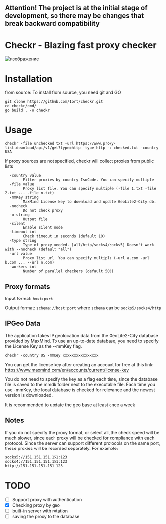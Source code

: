 ## Attention! The project is at the initial stage of development, so there may be changes that break backward compatibility

# Checkr - Blazing fast proxy checker

![изображение](https://user-images.githubusercontent.com/83316072/213428651-a98dd5d9-3000-49c0-a637-d3e3b66021a4.png)

# Installation

from source:
To install from source, you need git and GO
```
git clone https://github.com/1ort/checkr.git
cd checkr/cmd/
go build . -o checkr
```

# Usage
`checkr -file unchecked.txt -url https://www.proxy-list.download/api/v1/get?type=http -type http -o checked.txt -country USA`

If proxy sources are not specified, checkr will collect proxies from public lists

```
  -country value
        Filter proxies by country IsoCode. You can specify multiple
  -file value
        Proxy list file. You can specify multiple (-file 1.txt -file 2.txt ... -file n.txt)
  -mmKey string
        MaxMind License key to download and update GeoLite2-City db.
  -nocheck
        Do not check proxy
  -o string
        Output file
  -silent
        Enable silent mode
  -timeout int
        Check timeout in seconds (default 10)
  -type string
        Type of proxy needed. [all/http/socks4/socks5] Doesn't work with --nocheck (default "all")
  -url value
        Proxy list url. You can specify multiple (-url a.com -url b.com ... --url n.com)
  -workers int
        Number of parallel checkers (default 500)
```

## Proxy formats
Input format: `host:port`

Output format: `schema://host:port` where `schema` can be `socks5/socks4/http`

## IPGeo Data

The application takes IP geolocation data from the GeoLite2-City database provided by MaxMind. To use an up-to-date database, you need to specify the License Key as the --mmKey flag.

`checkr -country US -mmKey xxxxxxxxxxxxxxxx`

You can get the license key after creating an account for free at this link: https://www.maxmind.com/en/accounts/current/license-key

You do not need to specify the key as a flag each time, since the database file is saved to the mmdb folder next to the executable file.
Each time you use -mmKey, the local database is checked for relevance and the newest version is downloaded.

It is recommended to update the geo base at least once a week

## Notes
If you do not specify the proxy format, or select all, the check speed will be much slower, since each proxy will be checked for compliance with each protocol. Since the server can support different protocols on the same port, these proxies will be recorded separately. For example:
```
socks5://151.151.151.151:123
socks4://151.151.151.151:123
http://151.151.151.151:123
```

# TODO

- [ ] Support proxy with authentication
- [x] Checking proxy by geo
- [ ] built-in server with rotation
- [ ] saving the proxy to the database
